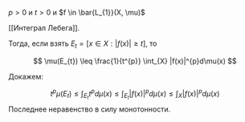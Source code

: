 $p > 0$ и $t > 0$ и $f \in \bar{L_{1}}(X, \mu)$

[[Интеграл Лебега]].


Тогда, если взять $E_{t} = [x \in X: |f(x)|\geq t]$, то

$$
\mu(E_{t}) \leq \frac{1}{t^{p}} \int_{X} |f(x)|^{p}d\mu(x)
$$

Докажем:

$$t^{p}\mu(E_{t}) \leq \int_{E_{t}}t^{p}d\mu(x) \leq \int_{E_{t}} |f(x)|^{p}d\mu(x) \leq \int_{X}|f(x)|^{p} d\mu(x) $$
Последнее неравенство в силу монотонности.
 